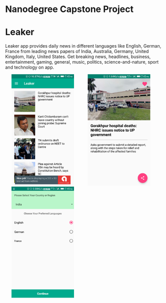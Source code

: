 # Nanodegree Capstone Project
# Leaker

Leaker app provides daily news in different languages like English, German, France from
leading news papers of India, Australia, Germany, United Kingdom, Italy, United States.
Get breaking news, headlines, business, entertainment, gaming, general, music, politics,
science-and-nature, sport and technology on app.

<p float="left">
  <img src="https://github.com/Chahatj/Leaker/blob/master/Leaker%20Images/Screenshot_20170814-194509.png" width="200" hspace="20" />
  <img src="https://github.com/Chahatj/Leaker/blob/master/Leaker%20Images/Screenshot_20170814-194531.png" width="200" hspace="20" /> 
  <img src="https://github.com/Chahatj/Leaker/blob/master/Leaker%20Images/Screenshot_20170814-194541.png" width="200" hspace="20" />
</p>

